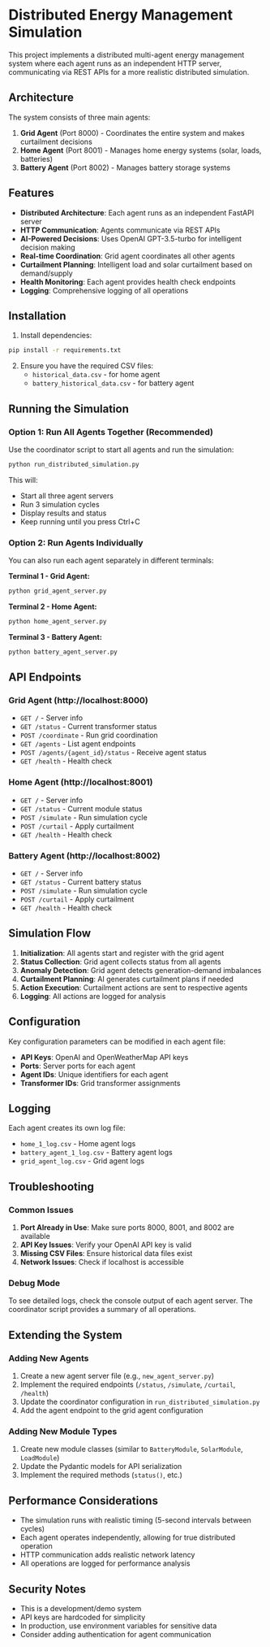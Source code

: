# Distributed Energy Management Simulation

This project implements a distributed multi-agent energy management system where each agent runs as an independent HTTP server, communicating via REST APIs for a more realistic distributed simulation.

## Architecture

The system consists of three main agents:

1. **Grid Agent** (Port 8000) - Coordinates the entire system and makes curtailment decisions
2. **Home Agent** (Port 8001) - Manages home energy systems (solar, loads, batteries)
3. **Battery Agent** (Port 8002) - Manages battery storage systems

## Features

- **Distributed Architecture**: Each agent runs as an independent FastAPI server
- **HTTP Communication**: Agents communicate via REST APIs
- **AI-Powered Decisions**: Uses OpenAI GPT-3.5-turbo for intelligent decision making
- **Real-time Coordination**: Grid agent coordinates all other agents
- **Curtailment Planning**: Intelligent load and solar curtailment based on demand/supply
- **Health Monitoring**: Each agent provides health check endpoints
- **Logging**: Comprehensive logging of all operations

## Installation

1. Install dependencies:
```bash
pip install -r requirements.txt
```

2. Ensure you have the required CSV files:
   - `historical_data.csv` - for home agent
   - `battery_historical_data.csv` - for battery agent

## Running the Simulation

### Option 1: Run All Agents Together (Recommended)

Use the coordinator script to start all agents and run the simulation:

```bash
python run_distributed_simulation.py
```

This will:
- Start all three agent servers
- Run 3 simulation cycles
- Display results and status
- Keep running until you press Ctrl+C

### Option 2: Run Agents Individually

You can also run each agent separately in different terminals:

**Terminal 1 - Grid Agent:**
```bash
python grid_agent_server.py
```

**Terminal 2 - Home Agent:**
```bash
python home_agent_server.py
```

**Terminal 3 - Battery Agent:**
```bash
python battery_agent_server.py
```

## API Endpoints

### Grid Agent (http://localhost:8000)
- `GET /` - Server info
- `GET /status` - Current transformer status
- `POST /coordinate` - Run grid coordination
- `GET /agents` - List agent endpoints
- `POST /agents/{agent_id}/status` - Receive agent status
- `GET /health` - Health check

### Home Agent (http://localhost:8001)
- `GET /` - Server info
- `GET /status` - Current module status
- `POST /simulate` - Run simulation cycle
- `POST /curtail` - Apply curtailment
- `GET /health` - Health check

### Battery Agent (http://localhost:8002)
- `GET /` - Server info
- `GET /status` - Current battery status
- `POST /simulate` - Run simulation cycle
- `POST /curtail` - Apply curtailment
- `GET /health` - Health check

## Simulation Flow

1. **Initialization**: All agents start and register with the grid agent
2. **Status Collection**: Grid agent collects status from all agents
3. **Anomaly Detection**: Grid agent detects generation-demand imbalances
4. **Curtailment Planning**: AI generates curtailment plans if needed
5. **Action Execution**: Curtailment actions are sent to respective agents
6. **Logging**: All actions are logged for analysis

## Configuration

Key configuration parameters can be modified in each agent file:

- **API Keys**: OpenAI and OpenWeatherMap API keys
- **Ports**: Server ports for each agent
- **Agent IDs**: Unique identifiers for each agent
- **Transformer IDs**: Grid transformer assignments

## Logging

Each agent creates its own log file:
- `home_1_log.csv` - Home agent logs
- `battery_agent_1_log.csv` - Battery agent logs
- `grid_agent_log.csv` - Grid agent logs

## Troubleshooting

### Common Issues

1. **Port Already in Use**: Make sure ports 8000, 8001, and 8002 are available
2. **API Key Issues**: Verify your OpenAI API key is valid
3. **Missing CSV Files**: Ensure historical data files exist
4. **Network Issues**: Check if localhost is accessible

### Debug Mode

To see detailed logs, check the console output of each agent server. The coordinator script provides a summary of all operations.

## Extending the System

### Adding New Agents

1. Create a new agent server file (e.g., `new_agent_server.py`)
2. Implement the required endpoints (`/status`, `/simulate`, `/curtail`, `/health`)
3. Update the coordinator configuration in `run_distributed_simulation.py`
4. Add the agent endpoint to the grid agent configuration

### Adding New Module Types

1. Create new module classes (similar to `BatteryModule`, `SolarModule`, `LoadModule`)
2. Update the Pydantic models for API serialization
3. Implement the required methods (`status()`, etc.)

## Performance Considerations

- The simulation runs with realistic timing (5-second intervals between cycles)
- Each agent operates independently, allowing for true distributed operation
- HTTP communication adds realistic network latency
- All operations are logged for performance analysis

## Security Notes

- This is a development/demo system
- API keys are hardcoded for simplicity
- In production, use environment variables for sensitive data
- Consider adding authentication for agent communication 
